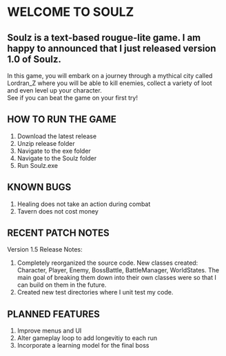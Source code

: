 # WELCOME TO SOULZ

## Soulz is a text-based rougue-lite game. I am happy to announced that I just released version 1.0 of Soulz.
In this game, you will embark on a journey through a mythical city called Lordran_Z where you will be able to kill enemies, collect a variety of loot and even level up your character.\
See if you can beat the game on your first try!

## HOW TO RUN THE GAME
1. Download the latest release
2. Unzip release folder
3. Navigate to the exe folder
4. Navigate to the Soulz folder
5. Run Soulz.exe

## KNOWN BUGS
1. Healing does not take an action during combat
2. Tavern does not cost money

## RECENT PATCH NOTES

Version 1.5 Release Notes:

1. Completely reorganized the source code. New classes created: Character, Player, Enemy, BossBattle, BattleManager, WorldStates. 
    The main goal of breaking them down into their own classes were so that I can build on them in the future. 
2. Created new test directories where I unit test my code. 



## PLANNED FEATURES
1. Improve menus and UI
2. Alter gameplay loop to add longevitiy to each run
3. Incorporate a learning model for the final boss
